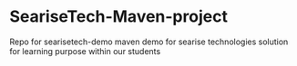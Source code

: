 # SeariseTech-Maven-project
Repo for searisetech-demo
maven demo for searise technologies solution for learning purpose within our students
